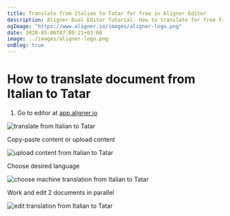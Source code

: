 ```yaml
---
title: Translate from Italian to Tatar for free in Aligner Editor
description: Aligner Dual Editor Tutorial. How to translate for free from Italian to Tatar. Aligner is multilingual document management platform. 
ogImage: "https://www.aligner.io/images/aligner-logo.png"
date: 2020-05-06T07:09:21+03:00
image: ../images/aligner-logo.png
onBlog: true
---
```


# How to translate document from Italian to Tatar

1. Go to editor at [app.aligner.io](https://app.aligner.io "Aligner App web page")

![translate from Italian to Tatar](../aligner-blank-editor.png "translate from Italian to Tatar")

Copy-paste content or upload content

![upload content from Italian to Tatar](../aligner-uploaded-document.png "upload content from Italian to Tatar")

Choose desired language

![choose machine translation from Italian to Tatar](../aligner-language-dropdown.png "choose machine translation from Italian to Tatar")

Work and edit 2 documents in parallel

![edit translation from Italian to Tatar](../aligner-double-sitded-editor.png "edit translation from Italian to Tatar")

